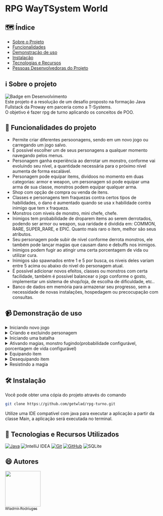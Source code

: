 # RPG WayTSystem World
## :world_map: Índice

- [Sobre o Projeto](#information_source-sobre-o-projeto)
- [Funcionalidades](#hammer-funcionalidades-do-projeto)
- [Demonstração de uso](#video_camera-demonstração-de-uso)
- [Instalação](#hammer_and_wrench-instalação)
- [Tecnologias e Recursos](#open_book-tecnologias-e-recursos-utilizados)
- [Pessoas Desenvolvedoras do Projeto](#smile-autores)
## :information_source: Sobre o projeto
![Badge em Desenvolvimento](http://img.shields.io/static/v1?label=STATUS&message=CONCLUÍDO&color=GREEN&style=for-the-badge)<br>
Este projeto é a resolução de um desafio proposto na formação Java Fullstack da Proway em parceria como a T-Systems.<br>
O objetivo é fazer rpg de turno aplicando os conceitos de POO.
## :hammer: Funcionalidades do projeto

- Permite criar diferentes persoonagens, sendo em um novo jogo ou carregando um jogo salvo.
- É possível escolher um de seus personagens a qualquer momento navegando pelos menus.
- Personagem ganha experiência ao derrotar um monstro, conforme vai evoluindo seu nível, a quantidade necessária para o próximo nível aumenta de forma escalável.
- Personagem pode equipar items, dividoos no momento em duas categorias: armor e weapon, um personagem só pode equipar uma arma de sua classe, monstros podem equipar qualquer arma.
- Shop com opção de compra ou venda de itens.
- Classes e personagens tem fraquezas contra certos tipos de habilidades, o dano é aumentado quando se usa x habilidade contra inimigo que tem x fraqueza.
- Monstros com niveis de monstro, mini chefe, chefe.
- Inimigos tem probabilidade de droparem items ao serem derrotados, podendo ser armor ou weapon, sua raridade é dividida em: COMMON, RARE, SUPER_RARE, e EPIC. Quanto mais raro o item, melhor são seus atributos.
- Seu personagem pode subir de nível conforme derrota monstros, ele também pode lançar magias que causam dano e debuffs nos inimigos.
- Inimigos podem fugir ao atingir uma certa porcentagem de vida ou utilizar cura.
- Inimigos são spawnados entre 1 e 5 por busca, os niveis deles variam entre 5 acima ou abaixo do nivel do personagem atual.
- É possível adicionar novos efeitos, classes ou monstros com certa facilidade, também é possível balancear o jogo conforme o gosto, implementar um sistema de shop/loja, de escolha de dificuldade, etc..
- Banco de dados em memória para armazenar seu progresso, sem a necessidade de novas instalações, hospedagem ou precocupação com consultas.

## :video_camera: Demonstração de uso

<details>
    <summary> Iniciando novo jogo</summary>
      <img src="https://github.com/getwlad/rpg-turno/assets/102919718/74a64aa4-e714-43b8-a737-499e19001fd8" alt="novo">
</details>

<details>
    <summary>Criando e excluindo personagem</summary>
    <img src="https://github.com/getwlad/rpg-turno/assets/102919718/98197611-24f1-4d1c-8811-5744b5dd28e48" alt="criando">
</details>

<details>
    <summary>Iniciando uma batalha</summary>
    <img src="https://github.com/getwlad/rpg-turno/assets/102919718/9ba9a63b-44bb-406c-ba9d-1427e5d0b877" alt="iniciando">
</details>

<details>
    <summary>Ativando magias, monstro fugindo(probabilidade configurável, porcentagem de vida configurável)</summary>
    <img src="https://github.com/getwlad/rpg-turno/assets/102919718/4966a2bc-7dee-464e-a051-31728802d15b" alt="ativando">
</details>

<details>
    <summary>Equipando item</summary>
    <img src="https://github.com/getwlad/rpg-turno/assets/102919718/cbb71350-6b40-48c0-b5da-c680e41090c2" alt="equipando">
</details>

<details>
    <summary>Desequipando item</summary>
    <img src="https://github.com/getwlad/rpg-turno/assets/102919718/c19e3a3c-1059-437e-a390-8da7dfb258ff" alt="desequipando">
</details>

<details>
    <summary>Resistindo a magia</summary>
    <img src="https://github.com/getwlad/rpg-turno/assets/102919718/b5fc3133-6216-43c1-aaae-7653f1b929f7" alt="resistindo">
</details>


## :hammer_and_wrench: Instalação
Você pode obter uma cópia do projeto através do comando
```bash
git clone https://github.com/getwlad/rpg-turno.git
```
Utilize uma IDE compatível com java para executar a aplicação a partir da classe Main, a aplicação será executada no terminal.

## :open_book: Tecnologias e Recursos Utilizados

[![Java](https://img.shields.io/badge/Java-ED8B00?style=for-the-badge&logo=openjdk&logoColor=white)](https://www.java.com/pt-BR/)
![IntelliJ IDEA](https://img.shields.io/badge/IntelliJIDEA-000000.svg?style=for-the-badge&logo=intellij-idea&logoColor=white)
[![Git](https://img.shields.io/badge/GIT-E44C30?&style=for-the-badge&logo=git&logoColor=white)](https://git-scm.com/doc)
[![GitHub](https://img.shields.io/badge/GitHub-100000?&style=for-the-badge&logo=github&logoColor=white)](https://github.com/)
![SQLite](https://img.shields.io/badge/sqlite-%2307405e.svg?style=for-the-badge&logo=sqlite&logoColor=white)

## :smile: Autores
[<img loading="lazy" src="https://avatars.githubusercontent.com/u/102919718?v=4" width=115><br><sub>Wladmir Rodriuges</sub>](https://github.com/getwlad) 

